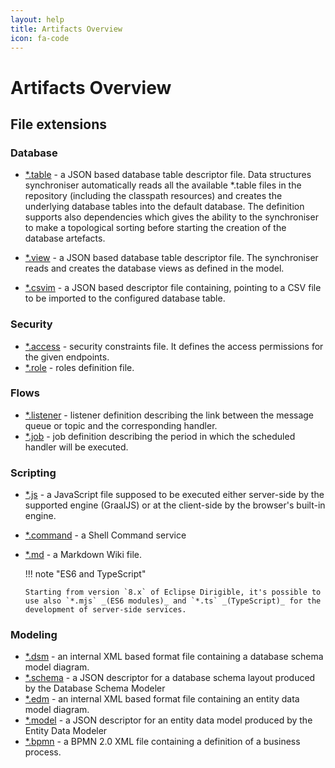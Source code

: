 ```yaml
---
layout: help
title: Artifacts Overview
icon: fa-code
---
```


Artifacts Overview
===


## File extensions

### Database

  - [*.table](https://github.com/eclipse/dirigible/tree/master/components/test-project/src/main/resources/META-INF/dirigible/test-project/tables) - a JSON based database table descriptor file. Data structures synchroniser automatically reads all the available *.table files in the repository (including the classpath resources) and creates the underlying database tables into the default database. The definition supports also dependencies which gives the ability to the synchroniser to make a topological sorting before starting the creation of the database artefacts.

  - [*.view](https://github.com/eclipse/dirigible/tree/master/components/test-project/src/main/resources/META-INF/dirigible/test-project/views) - a JSON based database table descriptor file. The synchroniser reads and creates the database views as defined in the model.

  - [*.csvim](https://github.com/eclipse/dirigible/tree/master/components/test-project/src/main/resources/META-INF/dirigible/test-project/csvim) - a JSON based descriptor file containing, pointing to a CSV file to be imported to the configured database table.

### Security

  - [*.access](https://github.com/eclipse/dirigible/blob/master/components/engine/engine-security/src/test/resources/META-INF/dirigible/test/test.access) - security constraints file. It defines the access permissions for the given endpoints.
  - [*.role](https://github.com/eclipse/dirigible/blob/master/components/engine/engine-security/src/test/resources/META-INF/dirigible/test/test.role) - roles definition file.


### Flows

  - [*.listener](https://github.com/eclipse/dirigible/blob/master/components/test-project/src/main/resources/META-INF/dirigible/test-project/listeners/test.listener) - listener definition describing the link between the message queue or topic and the corresponding handler.
  - [*.job](https://github.com/eclipse/dirigible/blob/master/components/test-project/src/main/resources/META-INF/dirigible/test-project/jobs/test.job) - job definition describing the period in which the scheduled handler will be executed.


### Scripting

  - [*.js](https://github.com/eclipse/dirigible/blob/master/components/test-project/src/main/resources/META-INF/dirigible/test-project/datastore/student.mjs) - a JavaScript file supposed to be executed either server-side by the supported engine (GraalJS) or at the client-side by the browser's built-in engine.
  - [*.command](https://github.com/eclipse/dirigible/blob/master/components/test-project/src/main/resources/META-INF/dirigible/test-project/command/uname.command) - a Shell Command service
  - [*.md](https://raw.githubusercontent.com/eclipse/dirigible/master/README.md) - a Markdown Wiki file.

    !!! note "ES6 and TypeScript"

        Starting from version `8.x` of Eclipse Dirigible, it's possible to use also `*.mjs` _(ES6 modules)_ and `*.ts` _(TypeScript)_ for the development of server-side services.

### Modeling

  - [*.dsm](https://github.com/eclipse/dirigible/blob/master/components/engine/engine-odata/src/test/resources/cars/Cars.dsm) - an internal XML based format file containing a database schema model diagram.
  - [*.schema](https://github.com/eclipse/dirigible/blob/master/components/test-project/src/main/resources/META-INF/dirigible/test-project/schemas/test.schema) - a JSON descriptor for a database schema layout produced by the Database Schema Modeler 
  - [*.edm](https://github.com/dirigiblelabs/demo-eclipsecon2018-edm-bookshop-admin/blob/master/bookshop-admin/bookshop.edm) - an internal XML based format file containing an entity data model diagram.
  - [*.model](https://github.com/dirigiblelabs/demo-eclipsecon2018-edm-bookshop-admin/blob/master/bookshop-admin/bookshop.model) - a JSON descriptor for an entity data model produced by the Entity Data Modeler
  - [*.bpmn](https://github.com/dirigiblelabs/sample-bpm/blob/master/sample-bpm/time-entry-request.bpmn) - a BPMN 2.0 XML file containing a definition of a business process.
